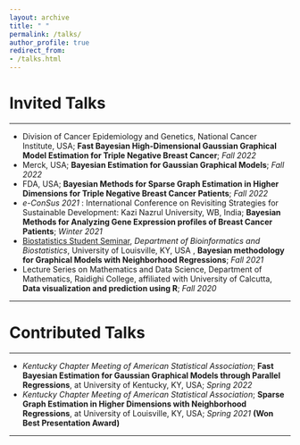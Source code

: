 ```yaml
---
layout: archive
title: " "
permalink: /talks/
author_profile: true
redirect_from: 
- /talks.html
---
```


# Invited Talks

---

* Division of Cancer Epidemiology and Genetics, National Cancer Institute, USA; **Fast Bayesian High-Dimensional Gaussian Graphical Model Estimation for Triple Negative Breast Cancer**; *Fall 2022*
* Merck, USA; **Bayesian Estimation for Gaussian Graphical Models**; *Fall 2022*
* FDA, USA; **Bayesian Methods for Sparse Graph Estimation in Higher Dimensions for Triple Negative Breast Cancer Patients**; *Fall 2022*
* _e-ConSus 2021_ : International Conference on Revisiting Strategies for Sustainable Development: Kazi Nazrul University, WB, India; **Bayesian Methods for Analyzing Gene Expression profiles of Breast Cancer Patients**; *Winter 2021*
* <span style ="color:blue"> [Biostatistics Student Seminar](https://louisville.edu/sphis/departments/bioinformatics-biostatistics/research/seminar/2021-11-12)</span>, _Department of Bioinformatics and Biostatistics_,  University of Louisville, KY, USA , **Bayesian methodology for Graphical Models with Neighborhood Regressions**; *Fall 2021*
* Lecture Series on Mathematics and Data Science, Department of Mathematics, Raidighi College, affiliated with University of Calcutta, **Data visualization and prediction using R**; *Fall 2020*

---

# Contributed Talks

---

* _Kentucky Chapter Meeting of American Statistical Association_; **Fast Bayesian Estimation for Gaussian Graphical Models through Parallel Regressions**, at University of Kentucky, KY, USA; *Spring 2022*
* _Kentucky Chapter Meeting of American Statistical Association_; **Sparse Graph Estimation in Higher Dimensions with Neighborhood Regressions**, at University of Louisville, KY, USA; *Spring 2021* **(Won Best Presentation Award)**


---
